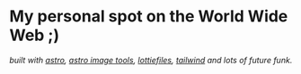 # My personal spot on the World Wide Web ;) 

*built with [astro](https://astro.build), [astro image tools](https://astro-imagetools-docs.vercel.app/), [lottiefiles](https://lottiefiles.com/), [tailwind](https://tailwindcss.com) and lots of future funk.*